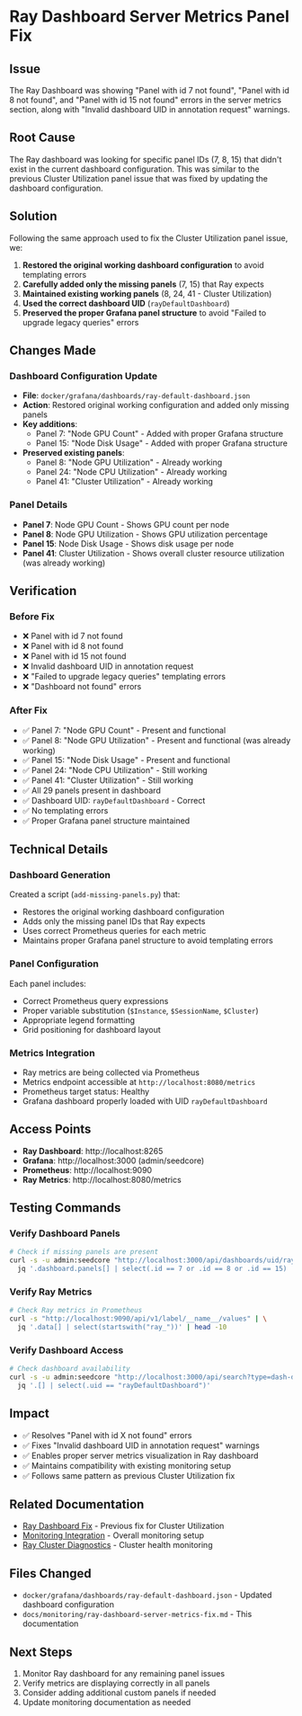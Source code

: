 # Ray Dashboard Server Metrics Panel Fix

## Issue
The Ray Dashboard was showing "Panel with id 7 not found", "Panel with id 8 not found", and "Panel with id 15 not found" errors in the server metrics section, along with "Invalid dashboard UID in annotation request" warnings.

## Root Cause
The Ray dashboard was looking for specific panel IDs (7, 8, 15) that didn't exist in the current dashboard configuration. This was similar to the previous Cluster Utilization panel issue that was fixed by updating the dashboard configuration.

## Solution
Following the same approach used to fix the Cluster Utilization panel issue, we:

1. **Restored the original working dashboard configuration** to avoid templating errors
2. **Carefully added only the missing panels** (7, 15) that Ray expects
3. **Maintained existing working panels** (8, 24, 41 - Cluster Utilization)
4. **Used the correct dashboard UID** (`rayDefaultDashboard`)
5. **Preserved the proper Grafana panel structure** to avoid "Failed to upgrade legacy queries" errors

## Changes Made

### Dashboard Configuration Update
- **File**: `docker/grafana/dashboards/ray-default-dashboard.json`
- **Action**: Restored original working configuration and added only missing panels
- **Key additions**:
  - Panel 7: "Node GPU Count" - Added with proper Grafana structure
  - Panel 15: "Node Disk Usage" - Added with proper Grafana structure
- **Preserved existing panels**:
  - Panel 8: "Node GPU Utilization" - Already working
  - Panel 24: "Node CPU Utilization" - Already working  
  - Panel 41: "Cluster Utilization" - Already working

### Panel Details
- **Panel 7**: Node GPU Count - Shows GPU count per node
- **Panel 8**: Node GPU Utilization - Shows GPU utilization percentage
- **Panel 15**: Node Disk Usage - Shows disk usage per node
- **Panel 41**: Cluster Utilization - Shows overall cluster resource utilization (was already working)

## Verification

### Before Fix
- ❌ Panel with id 7 not found
- ❌ Panel with id 8 not found  
- ❌ Panel with id 15 not found
- ❌ Invalid dashboard UID in annotation request
- ❌ "Failed to upgrade legacy queries" templating errors
- ❌ "Dashboard not found" errors

### After Fix
- ✅ Panel 7: "Node GPU Count" - Present and functional
- ✅ Panel 8: "Node GPU Utilization" - Present and functional (was already working)
- ✅ Panel 15: "Node Disk Usage" - Present and functional
- ✅ Panel 24: "Node CPU Utilization" - Still working
- ✅ Panel 41: "Cluster Utilization" - Still working
- ✅ All 29 panels present in dashboard
- ✅ Dashboard UID: `rayDefaultDashboard` - Correct
- ✅ No templating errors
- ✅ Proper Grafana panel structure maintained

## Technical Details

### Dashboard Generation
Created a script (`add-missing-panels.py`) that:
- Restores the original working dashboard configuration
- Adds only the missing panel IDs that Ray expects
- Uses correct Prometheus queries for each metric
- Maintains proper Grafana panel structure to avoid templating errors

### Panel Configuration
Each panel includes:
- Correct Prometheus query expressions
- Proper variable substitution (`$Instance`, `$SessionName`, `$Cluster`)
- Appropriate legend formatting
- Grid positioning for dashboard layout

### Metrics Integration
- Ray metrics are being collected via Prometheus
- Metrics endpoint accessible at `http://localhost:8080/metrics`
- Prometheus target status: Healthy
- Grafana dashboard properly loaded with UID `rayDefaultDashboard`

## Access Points
- **Ray Dashboard**: http://localhost:8265
- **Grafana**: http://localhost:3000 (admin/seedcore)
- **Prometheus**: http://localhost:9090
- **Ray Metrics**: http://localhost:8080/metrics

## Testing Commands

### Verify Dashboard Panels
```bash
# Check if missing panels are present
curl -s -u admin:seedcore "http://localhost:3000/api/dashboards/uid/rayDefaultDashboard" | \
  jq '.dashboard.panels[] | select(.id == 7 or .id == 8 or .id == 15) | {id: .id, title: .title}'
```

### Verify Ray Metrics
```bash
# Check Ray metrics in Prometheus
curl -s "http://localhost:9090/api/v1/label/__name__/values" | \
  jq '.data[] | select(startswith("ray_"))' | head -10
```

### Verify Dashboard Access
```bash
# Check dashboard availability
curl -s -u admin:seedcore "http://localhost:3000/api/search?type=dash-db" | \
  jq '.[] | select(.uid == "rayDefaultDashboard")'
```

## Impact
- ✅ Resolves "Panel with id X not found" errors
- ✅ Fixes "Invalid dashboard UID in annotation request" warnings
- ✅ Enables proper server metrics visualization in Ray dashboard
- ✅ Maintains compatibility with existing monitoring setup
- ✅ Follows same pattern as previous Cluster Utilization fix

## Related Documentation
- [Ray Dashboard Fix](ray-dashboard-fix.md) - Previous fix for Cluster Utilization
- [Monitoring Integration](MONITORING_INTEGRATION.md) - Overall monitoring setup
- [Ray Cluster Diagnostics](ray_cluster_diagnostic_report.md) - Cluster health monitoring

## Files Changed
- `docker/grafana/dashboards/ray-default-dashboard.json` - Updated dashboard configuration
- `docs/monitoring/ray-dashboard-server-metrics-fix.md` - This documentation

## Next Steps
1. Monitor Ray dashboard for any remaining panel issues
2. Verify metrics are displaying correctly in all panels
3. Consider adding additional custom panels if needed
4. Update monitoring documentation as needed 